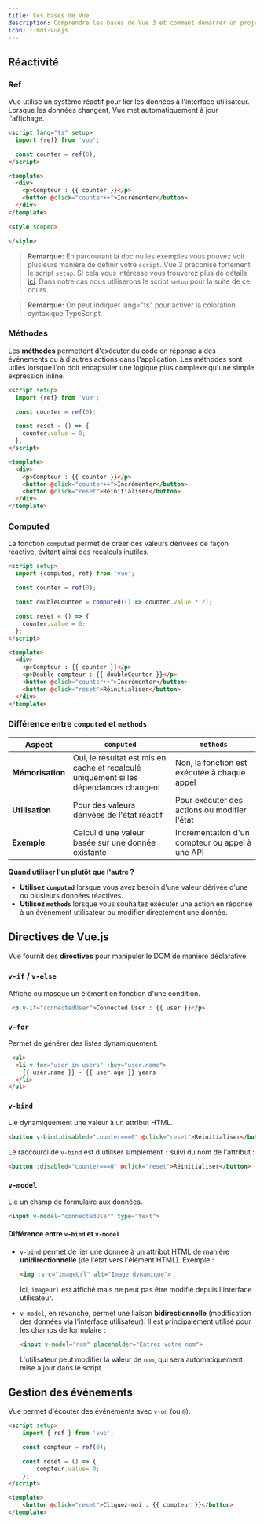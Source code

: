 ```yaml
---
title: Les bases de Vue
description: Comprendre les bases de Vue 3 et comment démarrer un projet
icon: i-mdi-vuejs
---
```


## Réactivité

### Ref

Vue utilise un système réactif pour lier les données à l'interface utilisateur. Lorsque les données changent, Vue met automatiquement à jour l'affichage.

```html
<script lang="ts" setup>
  import {ref} from 'vue';

  const counter = ref(0);
</script>

<template>
  <div>
    <p>Compteur : {{ counter }}</p>
    <button @click="counter++">Incrémenter</button>
  </div>
</template>

<style scoped>

</style>

```
> **Remarque:** En parcourant la doc ou les exemples vous pouvez voir plusieurs manière de définir votre `script`. Vue 3 préconise fortement le script `setup`. SI cela vous intéresse vous trouverez plus de détails [ici](https://fr.vuejs.org/api/sfc-script-setup). Dans notre cas nous utiliserons le script `setup` pour la suite de ce cours.

> **Remarque:** On peut indiquer lang="ts" pour activer la coloration syntaxique TypeScript.

### Méthodes

Les **méthodes** permettent d'exécuter du code en réponse à des événements ou à d'autres actions dans l'application.
Les méthodes sont utiles lorsque l'on doit encapsuler une logique plus complexe qu'une simple expression inline.

```html
<script setup>
  import {ref} from 'vue';

  const counter = ref(0);

  const reset = () => {
    counter.value = 0;
  };
</script>

<template>
  <div>
    <p>Compteur : {{ counter }}</p>
    <button @click="counter++">Incrémenter</button>
    <button @click="reset">Réinitialiser</button>
  </div>
</template>
```

### Computed

La fonction `computed` permet de créer des valeurs dérivées de façon réactive, évitant ainsi des recalculs inutiles.

```html
<script setup>
  import {computed, ref} from 'vue';

  const counter = ref(0);

  const doubleCounter = computed(() => counter.value * 2);

  const reset = () => {
    counter.value = 0;
  };
</script>

<template>
  <div>
    <p>Compteur : {{ counter }}</p>
    <p>Double compteur : {{ doubleCounter }}</p>
    <button @click="counter++">Incrémenter</button>
    <button @click="reset">Réinitialiser</button>
  </div>
</template>
```

### Différence entre `computed` et `methods`

| Aspect           | `computed`                                                                            | `methods`                                       |
|------------------|---------------------------------------------------------------------------------------|-------------------------------------------------|
| **Mémorisation** | Oui, le résultat est mis en cache et recalculé uniquement si les dépendances changent | Non, la fonction est exécutée à chaque appel    |
| **Utilisation**  | Pour des valeurs dérivées de l'état réactif                                           | Pour exécuter des actions ou modifier l'état    |
| **Exemple**      | Calcul d'une valeur basée sur une donnée existante                                    | Incrémentation d'un compteur ou appel à une API |

**Quand utiliser l'un plutôt que l'autre ?**
- **Utilisez `computed`** lorsque vous avez besoin d'une valeur dérivée d'une ou plusieurs données réactives.
- **Utilisez `methods`** lorsque vous souhaitez exécuter une action en réponse à un événement utilisateur ou modifier directement une donnée.

## Directives de Vue.js

Vue fournit des **directives** pour manipuler le DOM de manière déclarative.

### `v-if` / `v-else`

Affiche ou masque un élément en fonction d'une condition.

```html
 <p v-if="connectedUser">Connected User : {{ user }}</p>
```

### `v-for`

Permet de générer des listes dynamiquement.

```html
 <ul>
  <li v-for="user in users" :key="user.name">
    {{ user.name }} - {{ user.age }} years
  </li>
</ul>
```

### `v-bind`

Lie dynamiquement une valeur à un attribut HTML.

```html
<button v-bind:disabled="counter===0" @click="reset">Réinitialiser</button>
```

Le raccourci de `v-bind` est d'utiliser simplement `:` suivi du nom de l'attribut :

```html
<button :disabled="counter===0" @click="reset">Réinitialiser</button>
```

### `v-model`

Lie un champ de formulaire aux données.

```html
<input v-model="connectedUser" type="text">
```

#### Différence entre `v-bind` et `v-model`

- `v-bind` permet de lier une donnée à un attribut HTML de manière **unidirectionnelle** (de l'état vers l'élément HTML). Exemple :

  ```html
  <img :src="imageUrl" alt="Image dynamique">
  ```
  Ici, `imageUrl` est affiché mais ne peut pas être modifié depuis l'interface utilisateur.

- `v-model`, en revanche, permet une liaison **bidirectionnelle** (modification des données via l'interface utilisateur). Il est principalement utilisé pour les champs de formulaire :

  ```html
  <input v-model="nom" placeholder="Entrez votre nom">
  ```
  L'utilisateur peut modifier la valeur de `nom`, qui sera automatiquement mise à jour dans le script.


## Gestion des événements

Vue permet d'écouter des événements avec `v-on` (ou `@`).

```html
<script setup>
    import { ref } from 'vue';

    const compteur = ref(0);

    const reset = () => {
        compteur.value= 0;
    };
</script>

<template>
    <button @click="reset">Cliquez-moi : {{ compteur }}</button>
</template>
```

